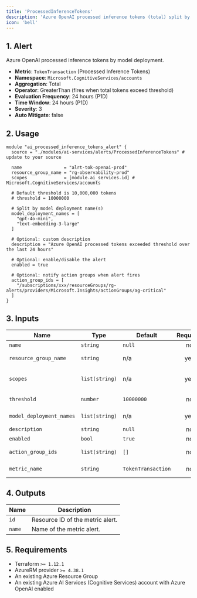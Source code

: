 ```yaml
---
title: 'ProcessedInferenceTokens'
description: 'Azure OpenAI processed inference tokens (total) split by model deployment'
icon: 'bell'
---
```


## 1. Alert
Azure OpenAI processed inference tokens by model deployment.

- **Metric**: `TokenTransaction` (Processed Inference Tokens)
- **Namespace**: `Microsoft.CognitiveServices/accounts`
- **Aggregation**: Total
- **Operator**: GreaterThan (fires when total tokens exceed threshold)
- **Evaluation Frequency**: 24 hours (P1D)
- **Time Window**: 24 hours (P1D)
- **Severity**: 3
- **Auto Mitigate**: false

## 2. Usage
```hcl main.tf
module "ai_processed_inference_tokens_alert" {
  source = "./modules/ai-services/alerts/ProcessedInferenceTokens" # update to your source

  name                = "alrt-tok-openai-prod"
  resource_group_name = "rg-observability-prod"
  scopes              = [module.ai_services.id] # Microsoft.CognitiveServices/accounts

  # Default threshold is 10,000,000 tokens
  # threshold = 10000000

  # Split by model deployment name(s)
  model_deployment_names = [
    "gpt-4o-mini",
    "text-embedding-3-large"
  ]

  # Optional: custom description
  description = "Azure OpenAI processed tokens exceeded threshold over the last 24 hours"

  # Optional: enable/disable the alert
  enabled = true

  # Optional: notify action groups when alert fires
  action_group_ids = [
    "/subscriptions/xxx/resourceGroups/rg-alerts/providers/Microsoft.Insights/actionGroups/ag-critical"
  ]
}
```

## 3. Inputs
| Name                     | Type           | Default   | Required | Description |
|--------------------------|----------------|-----------|:--------:|-------------|
| `name`                   | `string`       | `null`    |    no    | Name of the metric alert. |
| `resource_group_name`    | `string`       | n/a       |   yes    | Resource group in which to create the alert. |
| `scopes`                 | `list(string)` | n/a       |   yes    | List of Azure AI Services account resource IDs (Microsoft.CognitiveServices/accounts). |
| `threshold`              | `number`       | `10000000` |    no   | Token threshold. Fires when total tokens over the window exceed this value. |
| `model_deployment_names` | `list(string)` | n/a       |   yes    | Model deployment names to filter on `ModelDeploymentName` dimension. |
| `description`            | `string`       | `null`    |    no    | Custom description for the alert. |
| `enabled`                | `bool`         | `true`    |    no    | Whether the alert is enabled. |
| `action_group_ids`       | `list(string)` | `[]`      |    no    | Action Group IDs to notify when the alert fires. |
| `metric_name`            | `string`       | `TokenTransaction` |  no | Advanced: override the metric name if needed. |

## 4. Outputs
| Name   | Description                     |
|--------|---------------------------------|
| `id`   | Resource ID of the metric alert. |
| `name` | Name of the metric alert.        |

## 5. Requirements
- Terraform `>= 1.12.1`
- AzureRM provider `>= 4.38.1`
- An existing Azure Resource Group
- An existing Azure AI Services (Cognitive Services) account with Azure OpenAI enabled


